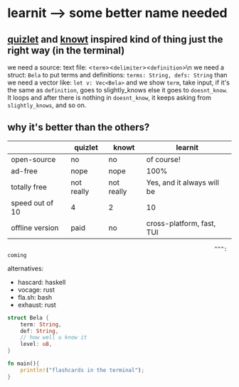 # learnit --> some better name needed

## [quizlet](https://quizlet.com) and [knowt](https://knowt.com) inspired kind of thing just the right way (in the terminal)

we need a source: text file: \<`term`\>\<`delimiter`\>\<`definition`\>\n
we need a struct: `Bela`  to put terms and definitions: `terms: String, defs: String`
than we need a vector like: `let v: Vec<Bela>`
and we show `term`, take input, if it's the same as `definition`, goes to slightly_knows
else it goes to `doesnt_know`. It loops and after there is nothing in `doesnt_know`,
it keeps asking from `slightly_knows`, and so on.

## why it's better than the others?

|                 | quizlet     | knowt      | learnit                    |
|---------------- | ----------- | ---------- | -------------------------- |
| open-source     | no          | no         | of course!                 |
| ad-free         | nope        | nope       | 100%                       |
| totally free    | not really  | not really | Yes, and it always will be |
| speed out of 10 | 4           | 2          | 10                         |
| offline version | paid        | no         | cross-platform, fast, TUI  |
                                                                     ^^^: coming

alternatives: 
- hascard: haskell
- vocage: rust
- fla.sh: bash
- exhaust: rust


```rust
struct Bela {
    term: String,
    def: String,
    // how well u know it
    level: u8,
}

fn main(){
    println!("flashcards in the terminal");
}
```
